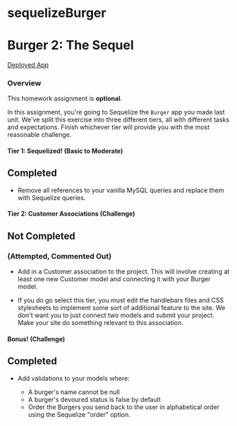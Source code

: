 # sequelizeBurger
# Burger 2: The Sequel

[Deployed App](https://eater-of-burgers-sequel.herokuapp.com/)

### Overview

This homework assignment is **optional**.

In this assignment, you're going to Sequelize the `Burger` app you made last unit. We've split this exercise into three different tiers, all with different tasks and expectations. Finish whichever tier will provide you with the most reasonable challenge.

#### Tier 1: Sequelized! (Basic to Moderate)
## Completed

* Remove all references to your vanilla MySQL queries and replace them with Sequelize queries.

#### Tier 2: Customer Associations (Challenge)
## Not Completed
### (Attempted, Commented Out)

* Add in a Customer association to the project. This will involve creating at least one new Customer model and connecting it with your Burger model.

* If you do go select this tier, you must edit the handlebars files and CSS stylesheets to implement some sort of additional feature to the site. We don't want you to just connect two models and submit your project. Make your site do something relevant to this association.

#### Bonus! (Challenge)
## Completed

* Add validations to your models where:

  * A burger's name cannot be null
  * A burger's devoured status is false by default
  * Order the Burgers you send back to the user in alphabetical order using the Sequelize "order" option.